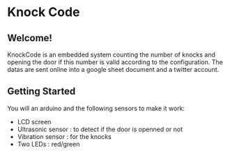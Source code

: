# Knock Code

## Welcome!

KnockCode is an embedded system counting the number of knocks and opening the door if this number is valid according to the configuration. The datas are sent online into a google sheet document and a twitter account.

## Getting Started

You will an arduino and the following sensors to make it work:
 - LCD screen
 - Ultrasonic sensor : to detect if the door is openned or not
 - Vibration sensor : for the knocks
 - Two LEDs : red/green

